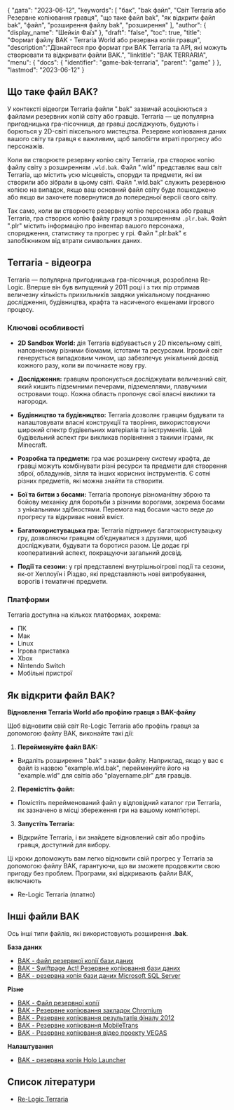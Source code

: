 {
"дата": "2023-06-12",
  "keywords": [
"бак",
"bak файл",
"Світ Terraria або Резервне копіювання гравця",
"що таке файл bak",
"як відкрити файл bak",
"файл",
"розширення файлу bak",
"розширення"
],
  "author": {
"display_name": "Шейкіл Фаїз"
},
"draft": "false",
"toc": true,
"title": "Формат файлу BAK - Terraria World або резервна копія гравця",
  "description":"Дізнайтеся про формат гри BAK Terraria та API, які можуть створювати та відкривати файли BAK.",
  "linktitle": "BAK TERRARIA",
  "menu": {
    "docs": {
      "identifier": "game-bak-terraria",
      "parent": "game"
}
},
"lastmod": "2023-06-12"
}

## Що таке файл BAK?

У контексті відеогри Terraria файли ".bak" зазвичай асоціюються з файлами резервних копій світу або гравців. Terraria — це популярна пригодницька гра-пісочниця, де гравці досліджують, будують і борються у 2D-світі піксельного мистецтва. Резервне копіювання даних вашого світу та гравця є важливим, щоб запобігти втраті прогресу або персонажів.

Коли ви створюєте резервну копію світу Terraria, гра створює копію файлу світу з розширенням `.wld.bak`. Файл ".wld" представляє ваш світ Terraria, що містить усю місцевість, споруди та предмети, які ви створили або зібрали в цьому світі. Файл ".wld.bak" служить резервною копією на випадок, якщо ваш основний файл світу буде пошкоджено або якщо ви захочете повернутися до попередньої версії свого світу.

Так само, коли ви створюєте резервну копію персонажа або гравця Terraria, гра створює копію файлу гравця з розширенням `.plr.bak`. Файл ".plr" містить інформацію про інвентар вашого персонажа, спорядження, статистику та прогрес у грі. Файл ".plr.bak" є запобіжником від втрати символьних даних.

## Terraria - відеогра

Terraria — популярна пригодницька гра-пісочниця, розроблена Re-Logic. Вперше він був випущений у 2011 році і з тих пір отримав величезну кількість прихильників завдяки унікальному поєднанню дослідження, будівництва, крафта та насиченого екшенами ігрового процесу.

### Ключові особливості

- **2D Sandbox World:** дія Terraria відбувається у 2D піксельному світі, наповненому різними біомами, істотами та ресурсами. Ігровий світ генерується випадковим чином, що забезпечує унікальний досвід кожного разу, коли ви починаєте нову гру.

- **Дослідження:** гравцям пропонується досліджувати величезний світ, який кишить підземними печерами, підземеллями, плавучими островами тощо. Кожна область пропонує свої власні виклики та нагороди.

- **Будівництво та будівництво:** Terraria дозволяє гравцям будувати та налаштовувати власні конструкції та творіння, використовуючи широкий спектр будівельних матеріалів та інструментів. Цей будівельний аспект гри викликав порівняння з такими іграми, як Minecraft.

- **Розробка та предмети:** гра має розширену систему крафта, де гравці можуть комбінувати різні ресурси та предмети для створення зброї, обладунків, зілля та інших корисних інструментів. Є сотні різних предметів, які можна знайти та створити.

- **Бої та битви з босами:** Terraria пропонує різноманітну зброю та бойову механіку для боротьби з різними ворогами, зокрема босами з унікальними здібностями. Перемога над босами часто веде до прогресу та відкриває новий вміст.

- **Багатокористувацька гра:** Terraria підтримує багатокористувацьку гру, дозволяючи гравцям об’єднуватися з друзями, щоб досліджувати, будувати та боротися разом. Це додає грі кооперативний аспект, покращуючи загальний досвід.

- **Події та сезони:** у грі представлені внутрішньоігрові події та сезони, як-от Хеллоуїн і Різдво, які представляють нові випробування, ворогів і тематичні предмети.

### Платформи

Terraria доступна на кількох платформах, зокрема:
- ПК
- Мак
- Linux
- Ігрова приставка
- Xbox
- Nintendo Switch
- Мобільні пристрої

## Як відкрити файл BAK?

**Відновлення Terraria World або профілю гравця з BAK-файлу**

Щоб відновити свій світ Re-Logic Terraria або профіль гравця за допомогою файлу BAK, виконайте такі дії:

1. **Перейменуйте файл BAK:**
- Видаліть розширення ".bak" з назви файлу. Наприклад, якщо у вас є файл із назвою "example.wld.bak", перейменуйте його на "example.wld" для світів або "playername.plr" для гравців.

2. **Перемістіть файл:**
- Помістіть перейменований файл у відповідний каталог гри Terraria, як зазначено в місці збереження гри на вашому комп’ютері.

3. **Запустіть Terraria:**
- Відкрийте Terraria, і ви знайдете відновлений світ або профіль гравця, доступний для вибору.

Ці кроки допоможуть вам легко відновити свій прогрес у Terraria за допомогою файлу BAK, гарантуючи, що ви зможете продовжити свою пригоду без проблем. Програми, які відкривають файли BAK, включають

- Re-Logic Terraria (платно)

## Інші файли BAK

Ось інші типи файлів, які використовують розширення **.bak**.

**База даних**
- [BAK - файл резервної копії бази даних](/uk/database/bak/)
- [BAK - Swiftpage Act! Резервне копіювання бази даних](/uk/database/bak-act/)
- [BAK - резервна копія бази даних Microsoft SQL Server](/uk/database/bak-sqlserver/)

**Різне**
- [BAK - Файл резервної копії](/uk/misc/bak-backup/)
- [BAK - Резервне копіювання закладок Chromium](/uk/misc/bak-chromium/)
- [BAK - Резервне копіювання результатів фіналу 2012](/uk/misc/bak-finale/)
- [BAK - Резервне копіювання MobileTrans](/uk/misc/bak-mobiletrans/)
- [BAK - Резервне копіювання відео проекту VEGAS](/uk/misc/bak-vegas/)

**Налаштування**
- [BAK - резервна копія Holo Launcher](/uk/settings/bak-holo/)

## Список літератури
* [Re-Logic Terraria](https://terraria.fandom.com/wiki/Re-Logic)
